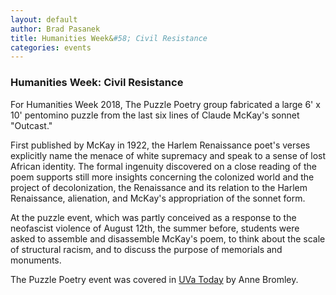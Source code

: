 ```yaml
---
layout: default
author: Brad Pasanek
title: Humanities Week&#58; Civil Resistance
categories: events
---
```


### Humanities Week: Civil Resistance

For Humanities Week 2018, The Puzzle Poetry group fabricated a large 6' x 10' pentomino puzzle from the last six lines of Claude McKay's sonnet "Outcast." 

First published by McKay in 1922, the Harlem Renaissance poet's verses explicitly name the menace of white supremacy and speak to a sense of lost African identity. The formal ingenuity discovered on a close reading of the poem supports still more  insights concerning the colonized world and the project of decolonization, the Renaissance and its relation to the Harlem Renaissance, alienation, and McKay's appropriation of the sonnet form.

At the puzzle event, which was partly conceived as a response to the neofascist violence of August 12th, the summer before, students were asked to assemble and disassemble McKay's poem, to think about the scale of structural racism, and to discuss the purpose of memorials and monuments.

The Puzzle Poetry event was covered in [UVa Today](https://news.virginia.edu/content/build-poem-build-movement-its-all-part-humanities-week) by Anne Bromley.